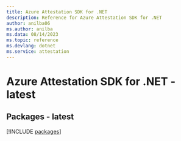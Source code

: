 ```yaml
---
title: Azure Attestation SDK for .NET
description: Reference for Azure Attestation SDK for .NET
author: anilba06
ms.author: anilba
ms.data: 08/14/2023
ms.topic: reference
ms.devlang: dotnet
ms.service: attestation
---
```

# Azure Attestation SDK for .NET - latest
## Packages - latest
[!INCLUDE [packages](attestation-index.md)]